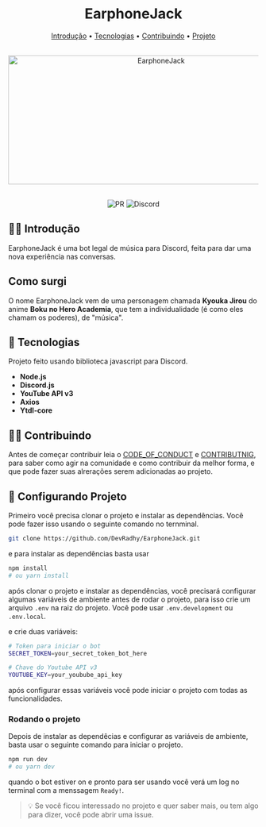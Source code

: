 <h1 align="center" >EarphoneJack</h1>

<p align="center">
  <a href="#%EF%B8%8F-introdução">Introdução</a> •
  <a href="#-tecnologias">Tecnologias</a> •
  <a href="#-contribuindo">Contribuindo</a> •
  <a href="#-configurando-projeto">Projeto</a>
</p>

<br />

<div align="center" >
  <img
  src="https://user-images.githubusercontent.com/50425715/116156743-410a6a80-a6c2-11eb-96d8-87c5f2e93319.png"
  alt="EarphoneJack"
  width=600
  height=260
  />
</div>

<br />

<p align="center">
  <img
    src="https://img.shields.io/badge/PR-Welcome-brightgreen"
    alt="PR"
  />
  <img
    src="https://img.shields.io/discord/777348105838395433?label=Discord&logo=Discord"
    alt="Discord"
  />
</p>

## 🙆‍♀️ Introdução

EarphoneJack é uma bot legal de música para Discord, feita para dar uma nova experiência nas conversas.

## Como surgi

O nome EarphoneJack vem de uma personagem chamada **Kyouka Jirou** do anime **Boku no Hero Academia**, que tem a individualidade (é como eles chamam os poderes), de "música".

## 🚀 Tecnologias

Projeto feito usando biblioteca javascript para Discord.

- **Node.js**
- **Discord.js**
- **YouTube API v3**
- **Axios**
- **Ytdl-core**

## 🧑‍🚀 Contribuindo

Antes de começar contribuir leia o [CODE_OF_CONDUCT](./CODE_OF_CONDUCT.md) e [CONTRIBUTNIG](./CONTRIBUTING.md), para saber como agir na comunidade e como contribuir da melhor forma, e que pode fazer suas alrerações serem adicionadas ao projeto.

## 🎉 Configurando Projeto

Primeiro você precisa clonar o projeto e instalar as dependências. Você pode fazer isso usando o seguinte comando no ternminal.

```bash
git clone https://github.com/DevRadhy/EarphoneJack.git 
```

e para instalar as dependências basta usar

```bash
npm install
# ou yarn install
```

após clonar o projeto e instalar as dependências, você precisará configurar algumas variáveis de ambiente antes de rodar o projeto, para isso crie um arquivo `.env` na raiz do projeto. Você pode usar `.env.development` ou `.env.local`.

e crie duas variáveis:

```bash
# Token para iniciar o bot
SECRET_TOKEN=your_secret_token_bot_here

# Chave do Youtube API v3
YOUTUBE_KEY=your_youbube_api_key
```

após configurar essas variáveis você pode iniciar o projeto com todas as funcionalidades.

### Rodando o projeto

Depois de instalar as dependêcias e configurar as variáveis de ambiente, basta usar o seguinte comando para iniciar o projeto.

```bash
npm run dev
# ou yarn dev
```

quando o bot estiver on e pronto para ser usando você verá um log no terminal com a menssagem `Ready!`.

> 💡 Se você ficou interessado no projeto e quer saber mais, ou tem algo para dizer, você pode abrir uma issue.
